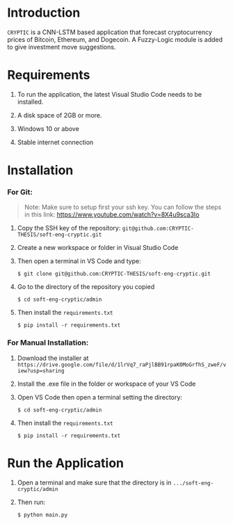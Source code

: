 # Introduction #
`CRYPTIC` is a CNN-LSTM based application that forecast cryptocurrency prices of Bitcoin, Ethereum, and Dogecoin.
A Fuzzy-Logic module is added to give investment move suggestions.

# Requirements #
1. To run the application, the latest Visual Studio Code needs to be installed.

2. A disk space of 2GB or more.

3. Windows 10 or above

4. Stable internet connection

# Installation #

### For Git:
> Note: Make sure to setup first your ssh key. You can follow the steps in this link: https://www.youtube.com/watch?v=8X4u9sca3Io

1. Copy the SSH key of the repository: `git@github.com:CRYPTIC-THESIS/soft-eng-cryptic.git`

2. Create a new workspace or folder in Visual Studio Code

3. Then open a terminal in VS Code and type:
    
    ```
    $ git clone git@github.com:CRYPTIC-THESIS/soft-eng-cryptic.git
    ```
4. Go to the directory of the repository you copied

    ```
    $ cd soft-eng-cryptic/admin
    ```

5. Then install the `requirements.txt`

    ```
    $ pip install -r requirements.txt
    ```

### For Manual Installation:

1. Download the installer at `https://drive.google.com/file/d/1lrVq7_raPjlBB91rpaK0MoGrfhS_zweF/view?usp=sharing`

2. Install the .exe file in the folder or workspace of your VS Code

3. Open VS Code then open a terminal setting the directory:

    ```
    $ cd soft-eng-cryptic/admin
    ```

4. Then install the `requirements.txt`

    ```
    $ pip install -r requirements.txt
    ```

# Run the Application #
1. Open a terminal and make sure that the directory is in `.../soft-eng-cryptic/admin`

2. Then run:

    ```
    $ python main.py
    ```
